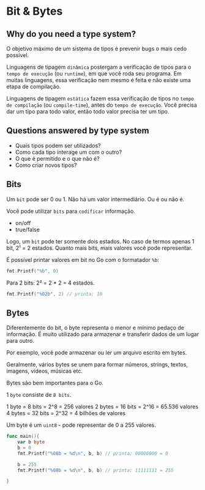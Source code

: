 # Bit & Bytes

## Why do you need a type system?

O objetivo máximo de um sistema de tipos é prevenir bugs o mais cedo possível.

Linguagens de tipagem `dinâmica` postergam a verificação de tipos para o `tempo de execução` (ou `runtime`), em que você roda seu programa. Em muitas linguagens, essa verificação nem mesmo é feita e não existe uma etapa de compilação.

Linguagens de tipagem `estática` fazem essa verificação de tipos no `tempo de compilação` (ou `compile-time`), antes do `tempo de execução`. Você precisa dar um tipo para todo valor, então todo valor precisa ter um tipo.

## Questions answered by type system

- Quais tipos podem ser utilizados?
- Como cada tipo interage um com o outro?
- O que é permitido e o que não é?
- Como criar novos tipos?

## Bits

Um `bit` pode ser 0 ou 1. Não há um valor intermediário. Ou é ou não é.

Você pode utilizar `bits` para `codificar` informação.

- on/off
- true/false

Logo, um `bit` pode ter somente dois estados. No caso de termos apenas 1 bit, 2¹ = 2 estados. Quanto mais bits, mais valores você pode representar.

É possível printar valores em bit no Go com o formatador `%b`:

```go
fmt.Printf("%b", 0)
```

Para 2 bits: 2² = 2 \* 2 = 4 estados.

```go
fmt.Printf("%02b", 2) // printa: 10
```

## Bytes

Diferentemente do bit, o byte representa o menor e mínimo pedaço de informação. É muito utilizado para armazenar e transferir dados de um lugar para outro.

Por exemplo, você pode armazenar ou ler um arquivo escrito em bytes.

Geralmente, vários bytes se unem para formar números, strings, textos, imagens, vídeos, músicas etc.

Bytes são bem importantes para o Go.

1 `byte` consiste de `8 bits`.

1 byte = 8 bits = 2^8 = 256 valores
2 bytes = 16 bits = 2^16 = 65.536 valores
4 bytes = 32 bits = 2^32 = 4 bilhões de valores

Um byte é um `uint8` - pode representar de 0 a 255 valores.

```go
func main(){
    var b byte
    b = 0
    fmt.Printf("%08b = %d\n", b, b) // printa: 00000000 = 0

    b = 255
    fmt.Printf("%08b = %d\n", b, b) // printa: 11111111 = 255

}
```
